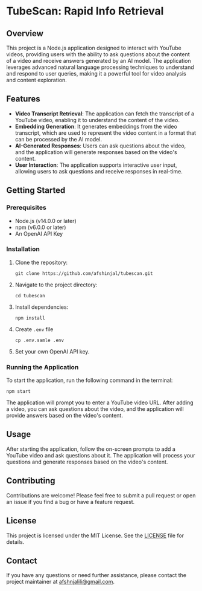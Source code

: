 # TubeScan: Rapid Info Retrieval

## Overview

This project is a Node.js application designed to interact with YouTube videos, providing users with the ability to ask questions about the content of a video and receive answers generated by an AI model. The application leverages advanced natural language processing techniques to understand and respond to user queries, making it a powerful tool for video analysis and content exploration.

## Features

- **Video Transcript Retrieval**: The application can fetch the transcript of a YouTube video, enabling it to understand the content of the video.
- **Embedding Generation**: It generates embeddings from the video transcript, which are used to represent the video content in a format that can be processed by the AI model.
- **AI-Generated Responses**: Users can ask questions about the video, and the application will generate responses based on the video's content.
- **User Interaction**: The application supports interactive user input, allowing users to ask questions and receive responses in real-time.

## Getting Started

### Prerequisites

- Node.js (v14.0.0 or later)
- npm (v6.0.0 or later)
- An OpenAI API Key

### Installation

1. Clone the repository:
   ```
   git clone https://github.com/afshinjal/tubescan.git
   ```
2. Navigate to the project directory:
   ```
   cd tubescan
   ```
3. Install dependencies:
   ```
   npm install
   ```
4. Create `.env` file
   ```
   cp .env.samle .env
   ```
   
5. Set your own OpenAI API key.
   
### Running the Application

To start the application, run the following command in the terminal:

```
npm start
```

The application will prompt you to enter a YouTube video URL. After adding a video, you can ask questions about the video, and the application will provide answers based on the video's content.

## Usage

After starting the application, follow the on-screen prompts to add a YouTube video and ask questions about it. The application will process your questions and generate responses based on the video's content.

## Contributing

Contributions are welcome! Please feel free to submit a pull request or open an issue if you find a bug or have a feature request.

## License

This project is licensed under the MIT License. See the [LICENSE](LICENSE) file for details.

## Contact

If you have any questions or need further assistance, please contact the project maintainer at afshnjalili@gmail.com.